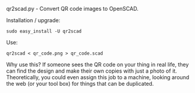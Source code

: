qr2scad.py - Convert QR code images to OpenSCAD.

Installation / upgrade:

    sudo easy_install -U qr2scad

Use:

    qr2scad < qr_code.png > qr_code.scad

Why use this? If someone sees the QR code on your thing in real life, they can find the design and make their own copies with just a photo of it. Theoretically, you could even assign this job to a machine, looking around the web (or your tool box) for things that can be duplicated.
